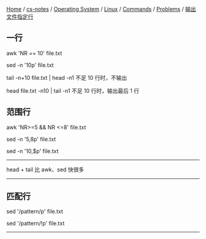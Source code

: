[Home](https://mengxianbin.github.io) /
[cs-notes](https://mengxianbin.github.io/cs-notes/site) /
[Operating System](https://mengxianbin.github.io/cs-notes/site/Operating%20System) /
[Linux](https://mengxianbin.github.io/cs-notes/site/Operating%20System/Linux) /
[Commands](https://mengxianbin.github.io/cs-notes/site/Operating%20System/Linux/Commands) /
[Problems](https://mengxianbin.github.io/cs-notes/site/Operating%20System/Linux/Commands/Problems) /
[输出文件指定行](https://mengxianbin.github.io/cs-notes/site/Operating%20System/Linux/Commands/Problems/%E8%BE%93%E5%87%BA%E6%96%87%E4%BB%B6%E6%8C%87%E5%AE%9A%E8%A1%8C)

## 一行

awk 'NR == 10' file.txt

sed -n '10p' file.txt

tail -n+10 file.txt | head -n1      不足 10 行时，不输出

head file.txt -n10 | tail -n1       不足 10 行时，输出最后 1 行

## 范围行

awk 'NR>=5 && NR <=8' file.txt

sed -n '5,8p' file.txt

sed -n '10,$p' file.txt

---

head + tail 比 awk、sed 快很多

---

## 匹配行

sed '/pattern/p' file.txt

sed '/pattern/!p' file.txt

---
